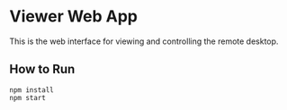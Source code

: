 # Viewer Web App

This is the web interface for viewing and controlling the remote desktop.

## How to Run

```
npm install
npm start
```
